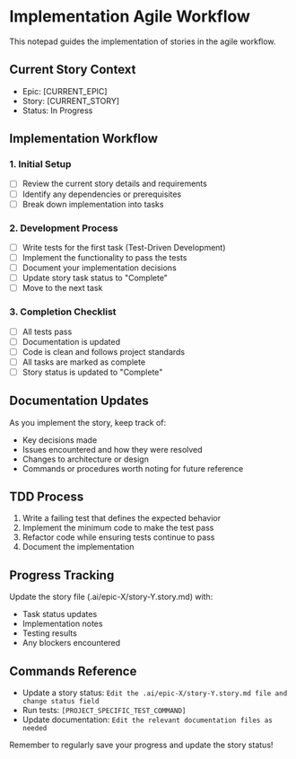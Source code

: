 # Implementation Agile Workflow

This notepad guides the implementation of stories in the agile workflow.

## Current Story Context

- Epic: [CURRENT_EPIC]
- Story: [CURRENT_STORY]
- Status: In Progress

## Implementation Workflow

### 1. Initial Setup

- [ ] Review the current story details and requirements
- [ ] Identify any dependencies or prerequisites
- [ ] Break down implementation into tasks

### 2. Development Process

- [ ] Write tests for the first task (Test-Driven Development)
- [ ] Implement the functionality to pass the tests
- [ ] Document your implementation decisions
- [ ] Update story task status to "Complete"
- [ ] Move to the next task

### 3. Completion Checklist

- [ ] All tests pass
- [ ] Documentation is updated
- [ ] Code is clean and follows project standards
- [ ] All tasks are marked as complete
- [ ] Story status is updated to "Complete"

## Documentation Updates

As you implement the story, keep track of:
- Key decisions made
- Issues encountered and how they were resolved
- Changes to architecture or design
- Commands or procedures worth noting for future reference

## TDD Process

1. Write a failing test that defines the expected behavior
2. Implement the minimum code to make the test pass
3. Refactor code while ensuring tests continue to pass
4. Document the implementation

## Progress Tracking

Update the story file (.ai/epic-X/story-Y.story.md) with:
- Task status updates
- Implementation notes
- Testing results
- Any blockers encountered

## Commands Reference

- Update a story status: `Edit the .ai/epic-X/story-Y.story.md file and change status field`
- Run tests: `[PROJECT_SPECIFIC_TEST_COMMAND]`
- Update documentation: `Edit the relevant documentation files as needed`

Remember to regularly save your progress and update the story status! 